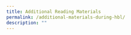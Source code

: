 ```yaml
---
title: Additional Reading Materials
permalink: /additional-materials-during-hbl/
description: ""
---
```

